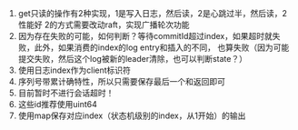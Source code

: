 1. get只读的操作有2种实现，1是写入日志，然后读，2是心跳过半，然后读，2性能好
2的方式需要改动raft，实现广播轮次功能
2. 因为存在失败的可能，如何判断？等待commitId超过index，如果超时就失败，此外，如果消费的index的log entry和插入的不同，
也算失败（因为可能提交失败，然后这个log被新的leader清除，也可以判断state？）
3. 使用日志index作为client标识符
4. 序列号带累计确特性，所以只需要保存最后一个和返回即可
5. 目前暂时不进行会话超时！
6. 这些id推荐使用uint64
7. 使用map保存对应index（状态机级别的index，从1开始）的输出

